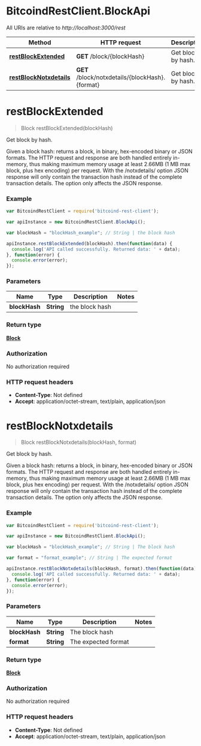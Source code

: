 # BitcoindRestClient.BlockApi

All URIs are relative to *http://localhost:3000/rest*

Method | HTTP request | Description
------------- | ------------- | -------------
[**restBlockExtended**](BlockApi.md#restBlockExtended) | **GET** /block/{blockHash} | Get block by hash.
[**restBlockNotxdetails**](BlockApi.md#restBlockNotxdetails) | **GET** /block/notxdetails/{blockHash}.{format} | Get block by hash.


<a name="restBlockExtended"></a>
# **restBlockExtended**
> Block restBlockExtended(blockHash)

Get block by hash.

Given a block hash: returns a block, in binary, hex-encoded binary or JSON formats. The HTTP request and response are both handled entirely in-memory, thus making maximum memory usage at least 2.66MB (1 MB max block, plus hex encoding) per request. With the /notxdetails/ option JSON response will only contain the transaction hash instead of the complete transaction details. The option only affects the JSON response.

### Example
```javascript
var BitcoindRestClient = require('bitcoind-rest-client');

var apiInstance = new BitcoindRestClient.BlockApi();

var blockHash = "blockHash_example"; // String | the block hash

apiInstance.restBlockExtended(blockHash).then(function(data) {
  console.log('API called successfully. Returned data: ' + data);
}, function(error) {
  console.error(error);
});

```

### Parameters

Name | Type | Description  | Notes
------------- | ------------- | ------------- | -------------
 **blockHash** | **String**| the block hash | 

### Return type

[**Block**](Block.md)

### Authorization

No authorization required

### HTTP request headers

 - **Content-Type**: Not defined
 - **Accept**: application/octet-stream, text/plain, application/json

<a name="restBlockNotxdetails"></a>
# **restBlockNotxdetails**
> Block restBlockNotxdetails(blockHash, format)

Get block by hash.

Given a block hash: returns a block, in binary, hex-encoded binary or JSON formats. The HTTP request and response are both handled entirely in-memory, thus making maximum memory usage at least 2.66MB (1 MB max block, plus hex encoding) per request. With the /notxdetails/ option JSON response will only contain the transaction hash instead of the complete transaction details. The option only affects the JSON response.

### Example
```javascript
var BitcoindRestClient = require('bitcoind-rest-client');

var apiInstance = new BitcoindRestClient.BlockApi();

var blockHash = "blockHash_example"; // String | The block hash

var format = "format_example"; // String | The expected format

apiInstance.restBlockNotxdetails(blockHash, format).then(function(data) {
  console.log('API called successfully. Returned data: ' + data);
}, function(error) {
  console.error(error);
});

```

### Parameters

Name | Type | Description  | Notes
------------- | ------------- | ------------- | -------------
 **blockHash** | **String**| The block hash | 
 **format** | **String**| The expected format | 

### Return type

[**Block**](Block.md)

### Authorization

No authorization required

### HTTP request headers

 - **Content-Type**: Not defined
 - **Accept**: application/octet-stream, text/plain, application/json


